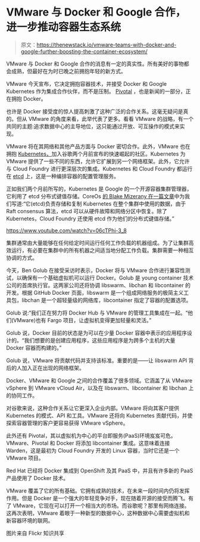 # VMware 与 Docker 和 Google 合作，进一步推动容器生态系统

> 原文：<https://thenewstack.io/vmware-teams-with-docker-and-google-further-boosting-the-container-ecosystem/>

VMware 与 Docker 和 Google 合作的消息有一定的真实性。所有美好的事物都会成熟，但最好在为时已晚之前拥抱年轻的新方式。

VMware 今天宣布，它决定拥抱容器技术，并接受 Docker 和 Google Kubernetes 作为集成合作伙伴，而不是压制。 [Pivotal](https://thenewstack.io/docker-is-driving-a-new-breed-of-paas/ "The New Stack") ，也是新闻的一部分，正在拥抱 Docker。

也许是 Docker 接受度的惊人提高刺激了这种广泛的合作关系。这毫无疑问是真的。但从 VMware 的角度来看，此举代表了更多。看看 VMware 的战略，有一个共同的主题:追求数据中心的主导地位，这只能通过开放、可互操作的模式来实现。

VMware 将在其网络和其他产品方面与 Docker 密切合作。此外，VMware 也在拥抱 [Kubernetes，](https://googlecloudplatform.blogspot.com/2014/07/welcome-microsoft-redhat-ibm-docker-and-more-to-the-kubernetes-community.html)加入谷歌两个月前宣布的快速崛起的社区。Kubernetes 为 VMware 提供了一些不同的东西，允许它扩展到另一个网络框架。此外，它允许与 Cloud Foundry 进行更深层次的集成。Kubernetes 和 Cloud Foundry 都运行在 [etcd](https://thenewstack.io/about-etcd-the-distributed-key-value-store-used-for-kubernetes-googles-cluster-container-manager/) 上，这是一种编排容器的配置管理服务。

正如我们两个月前所写的，Kubernetes 是 Google 的一个开源容器集群管理器，它利用了 etcd 分布式键值存储。CoreOs [的 Blake Mizerany 在一篇文章](https://thenewstack.io/about-etcd-the-distributed-key-value-store-used-for-kubernetes-googles-cluster-container-manager/ "The New Stack")中为我们写道:“它(etcd)负责存储和复制 Kubernetes 在整个集群中使用的数据，由于 Raft consensus 算法，etcd 可以从硬件故障和网络分区中恢复。除了 Kubernetes，Cloud Foundry 还使用 etcd 作为他们的分布式键值存储。”

https://www.youtube.com/watch?v=06cTPhi-3_8

集群通常由大量能够在任何给定时间运行任何工作负载的机器组成。为了让集群高效运行，有必要在集群中的所有机器之间适当地分配工作负载。集群需要一种相互协调的方式。

今天，Ben Golub 在接受采访时表示，Docker 将与 VMware 合作进行兼容性测试，以确保有一个基础虚拟机可以运行 Docker。Golub 是 young container 技术公司的首席执行官。这两家公司还将协调 libswarm、libchan 和 libcontainer 的开发。根据 GitHub Docker 页面，libswarm 是一个组成网络服务的极简主义工具包，libchan 是一个超轻量级的网络库，libcontainer 指定了容器的配置选项。

Golub 说:“我们正在努力将 Docker Hub 与 VMware 的管理工具集成在一起。“他们(VMware)也有 Fargo 项目，让虚拟机变得更加轻量和灵活。”

Golub 说，Docker 目前的状态是为可以在少量 Docker 容器中表示的应用程序设计的。“我们想要的是创建应用程序，这些应用程序是为跨多个主机的大量 Docker 容器而构建的。”

Golub 说，VMware 将贡献代码并支持该标准。重要的是——让 libswarm API 背后的人加入正在出现的网络框架。

Docker、VMware 和 Google 之间的合作覆盖了很多领域。它涵盖了从 VMware vSphere 到 VMware vCloud Air，以及在 libswarm、libcontainer 和 libchan 上的协同工作。

对谷歌来说，这种合作关系让它更深入企业内部。VMware 将向其客户提供 Kubernetes 的模式、API 和工具。VMware 还将向 Kubernetes 贡献代码，并使探索容器管理的客户更容易获得 VMware vSphere。

此外还有 Pivotal，其以虚拟机为中心的平台即服务(PaaS)环境岌岌可危。VMware、Pivotal 和 Docker 将添加 libcontainer 集成。这意味着连接 Warden，这是最初为 Cloud Foundry 开发的 Linux 容器，当时它还是一个 VMware 项目。

Red Hat 已经将 Docker 集成到 OpenShift 及其 PaaS 中，并且有许多新的 PaaS 产品使用了 Docker 技术。

VMware 覆盖了它的所有基础。它拥有成熟的技术，在未来一段时间内仍将发挥作用。但是 Docker 是一个强大的年轻竞争对手，现在随着开源的接受而腾飞。有了 VMware，它现在可以打开一个相当大的市场。而谷歌呢？那里有网络连接。这再次表明，VMware 着眼于一种新型的数据中心，这种数据中心需要虚拟机和新容器环境的联网。

图片来自 Flickr 知识共享

<svg xmlns:xlink="http://www.w3.org/1999/xlink" viewBox="0 0 68 31" version="1.1"><title>Group</title> <desc>Created with Sketch.</desc></svg>